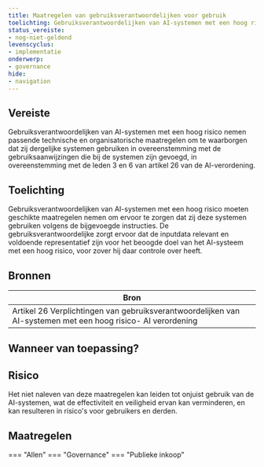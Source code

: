 ```yaml
---
title: Maatregelen van gebruiksverantwoordelijken voor gebruik 
toelichting: Gebruiksverantwoordelijken van AI-systemen met een hoog risico nemen passende technische en organisatorische maatregelen om te waarborgen dat zij dergelijke systemen gebruiken in overeenstemming met de gebruiksaanwijzingen die bij de systemen zijn gevoegd, in overeenstemming met de leden 3 en 6 van artikel 26 van de AI-verordening.
status_vereiste:
- nog-niet-geldend
levenscyclus:
- implementatie
onderwerp:
- governance
hide:
- navigation
---
```


<!-- tags -->
## Vereiste

Gebruiksverantwoordelijken van AI-systemen met een hoog risico nemen passende technische en organisatorische maatregelen om te waarborgen dat zij dergelijke systemen gebruiken in overeenstemming met de gebruiksaanwijzingen die bij de systemen zijn gevoegd, in overeenstemming met de leden 3 en 6 van artikel 26 van de AI-verordening.

## Toelichting

Gebruiksverantwoordelijken van AI-systemen met een hoog risico moeten geschikte maatregelen nemen om ervoor te zorgen dat zij deze systemen gebruiken volgens de bijgevoegde instructies.
De gebruiksverantwoordelijke zorgt ervoor dat de inputdata relevant en voldoende representatief zijn voor het beoogde doel van het AI-systeem met een hoog risico, voor zover hij daar controle over heeft.


## Bronnen

| Bron                        |
|-----------------------------|
|Artikel 26 Verplichtingen van gebruiksverantwoordelijken van AI-systemen met een hoog risico- AI verordening|

## Wanneer van toepassing?


## Risico

Het niet naleven van deze maatregelen kan leiden tot onjuist gebruik van de AI-systemen, wat de effectiviteit en veiligheid ervan kan verminderen, en kan resulteren in risico's voor gebruikers en derden.


## Maatregelen

=== "Allen"
	<!-- list_maatregelen vereiste/maatregelen_van_gebruiksverantwoordelijken_voor_gebruik -->
=== "Governance"
	<!-- list_maatregelen vereiste/maatregelen_van_gebruiksverantwoordelijken_voor_gebruik onderwerp/governance -->
=== "Publieke inkoop"
	<!-- list_maatregelen vereiste/maatregelen_van_gebruiksverantwoordelijken_voor_gebruik onderwerp/publieke-inkoop -->
